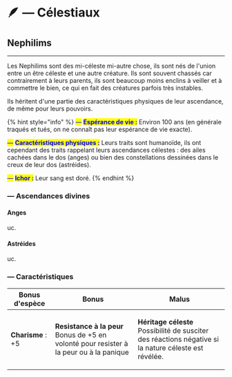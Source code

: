 # 🪶 — Célestiaux

## Nephilims

***

Les Nephilims sont des mi-céleste mi-autre chose, ils sont nés de l'union entre un être céleste et une autre créature. Ils sont souvent chassés car contrairement à leurs parents, ils sont beaucoup moins enclins à veiller et à commettre le bien, ce qui en fait des créatures parfois très instables.

Ils héritent d'une partie des caractéristiques physiques de leur ascendance, de même pour leurs pouvoirs.

{% hint style="info" %}
<mark style="color:blue;">—</mark> <mark style="color:blue;"></mark><mark style="color:blue;">**Espérance de vie :**</mark> Environ 100 ans (en générale traqués et tués, on ne connaît pas leur espérance de vie exacte).

<mark style="color:blue;">—</mark> <mark style="color:blue;"></mark><mark style="color:blue;">**Caractéristiques physiques :**</mark> Leurs traits sont humanoïde, ils ont cependant des traits rappelant leurs ascendances célestes : des ailes cachées dans le dos (anges) ou bien des constellations dessinées dans le creux de leur dos (astréides).

<mark style="color:blue;">—</mark> <mark style="color:blue;"></mark><mark style="color:blue;">**Ichor :**</mark> Leur sang est doré.
{% endhint %}

### — Ascendances divines&#x20;

#### Anges

uc.

#### Astréides

uc.

### — Caractéristiques

| Bonus d'espèce    | Bonus                                                                                                          | Malus                                                                                                                        |
| ----------------- | -------------------------------------------------------------------------------------------------------------- | ---------------------------------------------------------------------------------------------------------------------------- |
| **Charisme** : +5 | <p><strong>Resistance à la peur</strong><br>Bonus de +5 en volonté pour resister à la peur ou à la panique</p> | <p><strong>Héritage céleste</strong><br>Possibilité de susciter des réactions négative si la nature céleste est révélée.</p> |
